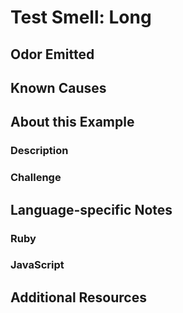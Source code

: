 # Test Smell: Long

## Odor Emitted

## Known Causes

## About this Example

### Description

### Challenge

## Language-specific Notes

### Ruby

### JavaScript

## Additional Resources

